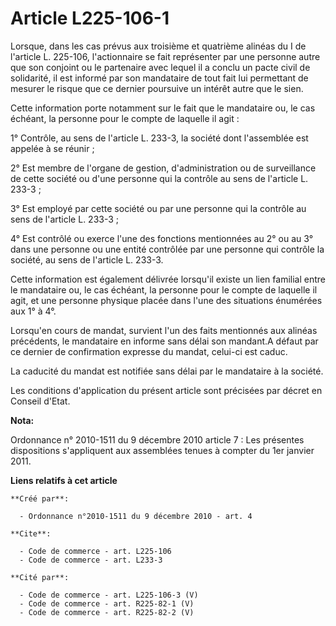 # Article L225-106-1

Lorsque, dans les cas prévus aux troisième et quatrième alinéas du I de l'article L. 225-106, l'actionnaire se fait
représenter par une personne autre que son conjoint ou le partenaire avec lequel il a conclu un pacte civil de solidarité, il
est informé par son mandataire de tout fait lui permettant de mesurer le risque que ce dernier poursuive un intérêt autre que
le sien. 

Cette information porte notamment sur le fait que le mandataire ou, le cas échéant, la personne pour le compte de laquelle il
agit : 

1° Contrôle, au sens de l'article L. 233-3, la société dont l'assemblée est appelée à se réunir ; 

2° Est membre de l'organe de gestion, d'administration ou de surveillance de cette société ou d'une personne qui la contrôle
au sens de l'article L. 233-3 ; 

3° Est employé par cette société ou par une personne qui la contrôle au sens de l'article L. 233-3 ; 

4° Est contrôlé ou exerce l'une des fonctions mentionnées au 2° ou au 3° dans une personne ou une entité contrôlée par une
personne qui contrôle la société, au sens de l'article L. 233-3. 

Cette information est également délivrée lorsqu'il existe un lien familial entre le mandataire ou, le cas échéant, la
personne pour le compte de laquelle il agit, et une personne physique placée dans l'une des situations énumérées aux 1° à
4°. 

Lorsqu'en cours de mandat, survient l'un des faits mentionnés aux alinéas précédents, le mandataire en informe sans délai son
mandant.A défaut par ce dernier de confirmation expresse du mandat, celui-ci est caduc. 

La caducité du mandat est notifiée sans délai par le mandataire à la société. 

Les conditions d'application du présent article sont précisées par décret en Conseil d'Etat.

**Nota:**

Ordonnance n° 2010-1511 du 9 décembre 2010 article 7 : Les présentes dispositions s'appliquent aux assemblées tenues à
compter du 1er janvier 2011.

**Liens relatifs à cet article**

	**Créé par**:

	  - Ordonnance n°2010-1511 du 9 décembre 2010 - art. 4

	**Cite**:

	  - Code de commerce - art. L225-106
	  - Code de commerce - art. L233-3

	**Cité par**:

	  - Code de commerce - art. L225-106-3 (V)
	  - Code de commerce - art. R225-82-1 (V)
	  - Code de commerce - art. R225-82-2 (V)
